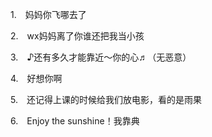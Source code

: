 <p class="MsoNormal" style="margin-left:21.0pt;text-indent:-21.0pt;mso-list:l25 level1 lfo26">
<?if !supportLists?><span lang="EN-US"><span style="mso-list:Ignore">1.<span style='font:7.0pt "Times New Roman"'>     
                    </span></span></span>
<?endif?>妈妈你飞哪去了
        </p><p class="MsoNormal" style="margin-left:21.0pt;text-indent:-21.0pt;mso-list:l25 level1 lfo26">
<?if !supportLists?><span lang="EN-US"><span style="mso-list:Ignore">2.<span style='font:7.0pt "Times New Roman"'>     
                    </span></span></span>
<?endif?><span class="SpellE"><span lang="EN-US">wx</span></span>妈妈离了你谁还把我当小孩
        </p><p class="MsoNormal" style="margin-left:21.0pt;text-indent:-21.0pt;mso-list:l25 level1 lfo26">
<?if !supportLists?><span lang="EN-US"><span style="mso-list:Ignore">3.<span style='font:7.0pt "Times New Roman"'>     
                    </span></span></span>
<?endif?><span lang="EN-US">♪</span>还有多久才能靠近～你的心<span lang="EN-US">♬</span>（无恶意）
        </p><p class="MsoNormal" style="margin-left:21.0pt;text-indent:-21.0pt;mso-list:l25 level1 lfo26">
<?if !supportLists?><span lang="EN-US"><span style="mso-list:Ignore">4.<span style='font:7.0pt "Times New Roman"'>     
                    </span></span></span>
<?endif?>好想你啊
        </p><p class="MsoNormal" style="margin-left:21.0pt;text-indent:-21.0pt;mso-list:l25 level1 lfo26">
<?if !supportLists?><span lang="EN-US"><span style="mso-list:Ignore">5.<span style='font:7.0pt "Times New Roman"'>     
                    </span></span></span>
<?endif?>还记得上课的时候给我们放电影，看的是雨果
        </p><p class="MsoNormal" style="margin-left:21.0pt;text-indent:-21.0pt;mso-list:l25 level1 lfo26">
<?if !supportLists?><span lang="EN-US"><span style="mso-list:Ignore">6.<span style='font:7.0pt "Times New Roman"'>     
                    </span></span></span>
<?endif?><span lang="EN-US">Enjoy the sunshine</span>！我靠典
        </p>